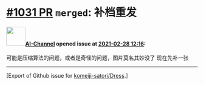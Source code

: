 # [\#1031 PR](https://github.com/komeiji-satori/Dress/pull/1031) `merged`: 补档重发

#### <img src="https://avatars.githubusercontent.com/u/70808044?u=061260d137684c07648f90d2b5e86cef31d3eeeb&v=4" width="50">[AI-Channel](https://github.com/AI-Channel) opened issue at [2021-02-28 12:16](https://github.com/komeiji-satori/Dress/pull/1031):

可能是压缩算法的问题，或者是奇怪的问题，图片莫名其妙没了
现在先补一张




-------------------------------------------------------------------------------



[Export of Github issue for [komeiji-satori/Dress](https://github.com/komeiji-satori/Dress).]
